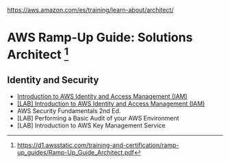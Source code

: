 https://aws.amazon.com/es/training/learn-about/architect/

# AWS Ramp-Up Guide: Solutions Architect [^1]

## Identity and Security

- [Introduction to AWS Identity and Access Management (IAM)](mod1-iam.md)
- [[LAB] Introduction to AWS Identity and Access Management (IAM)](mod1-lab.md)
- AWS Security Fundamentals 2nd Ed.
- [LAB] Performing a Basic Audit of your AWS Environment
- [LAB] Introduction to AWS Key Management Service

[^1]: https://d1.awsstatic.com/training-and-certification/ramp-up_guides/Ramp-Up_Guide_Architect.pdf

